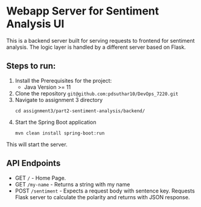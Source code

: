 # Webapp Server for Sentiment Analysis UI

This is a backend server built for serving requests to frontend for sentiment analysis. The logic layer is handled by a different server based on Flask.

## Steps to run:
1. Install the Prerequisites for the project:
   - Java Version >= 11
2. Clone the repository `git@github.com:pdsuthar10/DevOps_7220.git`
3. Navigate to assignment 3 directory
    ```
    cd assignment3/part2-sentiment-analysis/backend/
    ```
4. Start the Spring Boot application
   ```
   mvn clean install spring-boot:run
   ```
This will start the server.

## API Endpoints
- GET `/` - Home Page.
- GET `/my-name` - Returns a string with my name
- POST `/sentiment` - Expects a request body with sentence key. Requests Flask server to calculate the polarity and returns with JSON response.